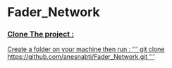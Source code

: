 # Fader_Network

### <u>Clone The project :
Create a folder on your machine then run : 
''' git clone https://github.com/anesnabti/Fader_Network.git '''
